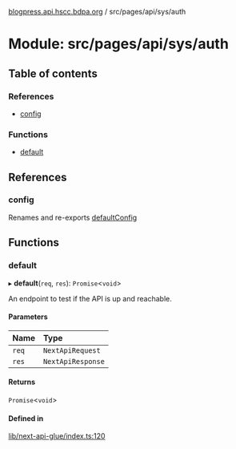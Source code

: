 [blogpress.api.hscc.bdpa.org](../README.md) / src/pages/api/sys/auth

# Module: src/pages/api/sys/auth

## Table of contents

### References

- [config](src_pages_api_sys_auth.md#config)

### Functions

- [default](src_pages_api_sys_auth.md#default)

## References

### config

Renames and re-exports [defaultConfig](src_backend_api.md#defaultconfig)

## Functions

### default

▸ **default**(`req`, `res`): `Promise`<`void`\>

An endpoint to test if the API is up and reachable.

#### Parameters

| Name | Type |
| :------ | :------ |
| `req` | `NextApiRequest` |
| `res` | `NextApiResponse` |

#### Returns

`Promise`<`void`\>

#### Defined in

[lib/next-api-glue/index.ts:120](https://github.com/nhscc/blogpress.api.hscc.bdpa.org/blob/764312e/lib/next-api-glue/index.ts#L120)

